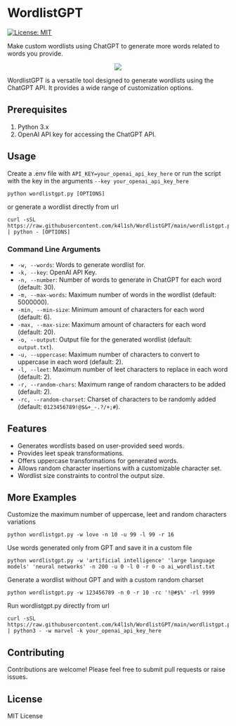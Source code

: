 
# WordlistGPT

[![License: MIT](https://img.shields.io/badge/License-MIT-yellow.svg)](https://opensource.org/licenses/MIT)

Make custom wordlists using ChatGPT to generate more words related to words you provide.

<div align="center">
  <img src="https://i.imgur.com/pzOzcUY.png" />
</div>


WordlistGPT is a versatile tool designed to generate wordlists using the ChatGPT API. It provides a wide range of customization options.

## Prerequisites
1. Python 3.x
2. OpenAI API key for accessing the ChatGPT API.

## Usage
Create a .env file with `API_KEY=your_openai_api_key_here` or run the script with the key in the arguments `--key your_openai_api_key_here`
```
python wordlistgpt.py [OPTIONS]
```
or generate a wordlist directly from url
```
curl -sSL https://raw.githubusercontent.com/k4l1sh/WordlistGPT/main/wordlistgpt.py | python - [OPTIONS]
```

### Command Line Arguments
- `-w, --words`: Words to generate wordlist for.
- `-k, --key`: OpenAI API Key.
- `-n, --number`: Number of words to generate in ChatGPT for each word (default: 30).
- `-m, --max-words`: Maximum number of words in the wordlist (default: 5000000).
- `-min, --min-size`: Minimum amount of characters for each word (default: 6).
- `-max, --max-size`: Maximum amount of characters for each word (default: 20).
- `-o, --output`: Output file for the generated wordlist (default: `output.txt`).
- `-u, --uppercase`: Maximum number of characters to convert to uppercase in each word (default: 2).
- `-l, --leet`: Maximum number of leet characters to replace in each word (default: 2).
- `-r, --random-chars`: Maximum range of random characters to be added (default: 2).
- `-rc, --random-charset`: Charset of characters to be randomly added (default: `0123456789!@$&+_-.?/+;#`).

## Features
- Generates wordlists based on user-provided seed words.
- Provides leet speak transformations.
- Offers uppercase transformations for generated words.
- Allows random character insertions with a customizable character set.
- Wordlist size constraints to control the output size.

## More Examples

Customize the maximum number of uppercase, leet and random characters variations
```
python wordlistgpt.py -w love -n 10 -u 99 -l 99 -r 16
```

Use words generated only from GPT and save it in a custom file
```
python wordlistgpt.py -w 'artificial intelligence' 'large language models' 'neural networks' -n 200 -u 0 -l 0 -r 0 -o ai_wordlist.txt
```

Generate a wordlist without GPT and with a custom random charset
```
python wordlistgpt.py -w 123456789 -n 0 -r 10 -rc '!@#$%' -rl 9999
```

Run wordlistgpt.py directly from url
```
curl -sSL https://raw.githubusercontent.com/k4l1sh/WordlistGPT/main/wordlistgpt.py | python3 - -w marvel -k your_openai_api_key_here
```


## Contributing
Contributions are welcome! Please feel free to submit pull requests or raise issues.

## License
MIT License
